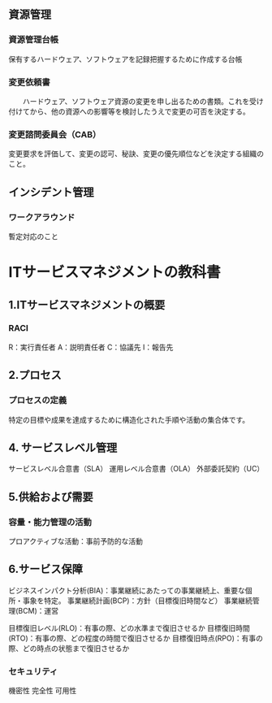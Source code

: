 ## 資源管理
### 資源管理台帳
保有するハードウェア、ソフトウェアを記録把握するために作成する台帳
### 変更依頼書
　　ハードウェア、ソフトウェア資源の変更を申し出るための書類。これを受け付けてから、他の資源への影響等を検討したうえで変更の可否を決定する。
### 変更諮問委員会（CAB）
変更要求を評価して、変更の認可、秘訣、変更の優先順位などを決定する組織のこと。

## インシデント管理
### ワークアラウンド
暫定対応のこと

# ITサービスマネジメントの教科書
## 1.ITサービスマネジメントの概要
### RACI
R：実行責任者
A：説明責任者
C：協議先
I：報告先

## 2.プロセス
### プロセスの定義
特定の目標や成果を達成するために構造化された手順や活動の集合体です。

## 4. サービスレベル管理
サービスレベル合意書（SLA）
運用レベル合意書（OLA）
外部委託契約（UC）

## 5.供給および需要
### 容量・能力管理の活動
プロアクティブな活動：事前予防的な活動

## 6.サービス保障
ビジネスインパクト分析(BIA)：事業継続にあたっての事業継続上、重要な個所・事象を特定。
事業継続計画(BCP)：方針（目標復旧時間など）
事業継続管理(BCM)：運営

目標復旧レベル(RLO)：有事の際、どの水準まで復旧させるか
目標復旧時間(RTO)：有事の際、どの程度の時間で復旧させるか
目標復旧時点(RPO)：有事の際、どの時点の状態まで復旧させるか

### セキュリティ
機密性
完全性
可用性

